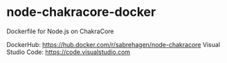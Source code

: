 # node-chakracore-docker
Dockerfile for Node.js on ChakraCore

DockerHub: https://hub.docker.com/r/sabrehagen/node-chakracore
Visual Studio Code: https://code.visualstudio.com
